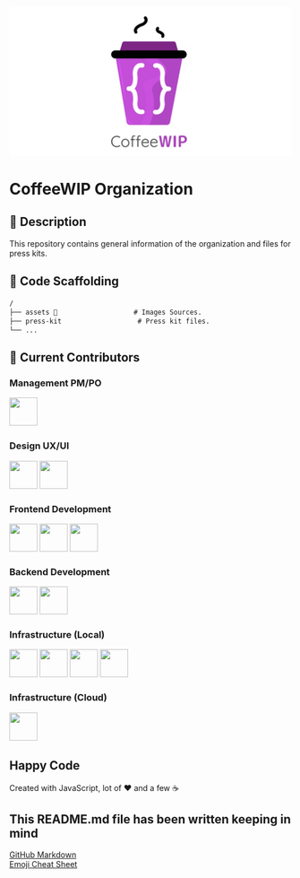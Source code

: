 <img src="./assets/banner-coffeewip.jpg">

# CoffeeWIP Organization

## 🔖 Description

This repository contains general information of the organization and files for press kits.

## 📂 Code Scaffolding

```any
/
├── assets 🌈                   # Images Sources.
├── press-kit                   # Press kit files.
└── ...
```

## 🐜 Current Contributors

### Management PM/PO
 [<img width="50px" height="50px" src="https://avatars0.githubusercontent.com/u/369639?s=460&u=af059462cbfdab9ddb59943438ddd7b3a9dca0fc&v=4">](https://github.com/pablortsal)
 
### Design UX/UI
 [<img width="50px" height="50px" src="https://avatars2.githubusercontent.com/u/12954959?s=460&u=4296e56a35a9403d38cacce31b9d21b6213ce03d&v=4">](https://github.com/JoseJPR) [<img width="50px" height="50px" src="https://avatars3.githubusercontent.com/u/45340869?s=460&u=bdf443ee98f8d93fc180d238680f83795ec25d91&v=4">](https://github.com/chempogonzalez)

### Frontend Development
  [<img width="50px" height="50px" src="https://avatars0.githubusercontent.com/u/369639?s=460&u=af059462cbfdab9ddb59943438ddd7b3a9dca0fc&v=4">](https://github.com/pablortsal)
  [<img width="50px" height="50px" src="https://avatars3.githubusercontent.com/u/45340869?s=460&u=bdf443ee98f8d93fc180d238680f83795ec25d91&v=4">](https://github.com/chempogonzalez) 
  [<img width="50px" height="50px" src="https://avatars2.githubusercontent.com/u/9607743?s=460&u=b1e9b3a62a6b0885af53a018ee5c74b29a2c11de&v=4">](https://github.com/Anexon)

### Backend Development
  [<img width="50px" height="50px" src="https://avatars2.githubusercontent.com/u/12954959?s=460&u=4296e56a35a9403d38cacce31b9d21b6213ce03d&v=4">](https://github.com/JoseJPR)
  [<img width="50px" height="50px" src="https://avatars2.githubusercontent.com/u/9607743?s=460&u=b1e9b3a62a6b0885af53a018ee5c74b29a2c11de&v=4">](https://github.com/Anexon)

### Infrastructure (Local)
  [<img width="50px" height="50px" src="https://avatars2.githubusercontent.com/u/25794789?s=460&v=4">](https://github.com/jucastil)
  [<img width="50px" height="50px" src="https://avatars2.githubusercontent.com/u/9607743?s=460&u=b1e9b3a62a6b0885af53a018ee5c74b29a2c11de&v=4">](https://github.com/Anexon)
  [<img width="50px" height="50px" src="https://avatars2.githubusercontent.com/u/2675392?s=400&u=dee9a41a0128886e9aa6331585dcd26039bf05ec&v=4">](https://github.com/vicenteherrera)
  [<img width="50px" height="50px" src="https://avatars2.githubusercontent.com/u/12954959?s=460&u=4296e56a35a9403d38cacce31b9d21b6213ce03d&v=4">](https://github.com/JoseJPR)

### Infrastructure (Cloud)
  [<img width="50px" height="50px" src="https://avatars2.githubusercontent.com/u/2675392?s=400&u=dee9a41a0128886e9aa6331585dcd26039bf05ec&v=4">](https://github.com/vicenteherrera)

## Happy Code

Created with JavaScript, lot of ❤️ and a few ☕️

## This README.md file has been written keeping in mind

[GitHub Markdown](https://guides.github.com/features/mastering-markdown/) \
[Emoji Cheat Sheet](https://www.webfx.com/tools/emoji-cheat-sheet/)
